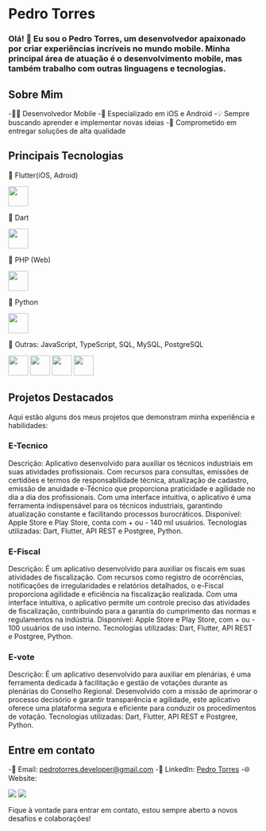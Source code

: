 # Pedro Torres
### Olá! 👋 Eu sou o Pedro Torres, um desenvolvedor apaixonado por criar experiências incríveis no mundo mobile. Minha principal área de atuação é o desenvolvimento mobile, mas também trabalho com outras linguagens e tecnologias.

## Sobre Mim
-👨‍💻 Desenvolvedor Mobile
-📱 Especializado em iOS e Android
-💡 Sempre buscando aprender e implementar novas ideias
-🌟 Comprometido em entregar soluções de alta qualidade

## Principais Tecnologias

📱 Flutter(iOS, Adroid) 

<img src="https://cdn.jsdelivr.net/gh/devicons/devicon/icons/flutter/flutter-original.svg" width="40" height="40"/>
               
📱 Dart

<img src="https://cdn.jsdelivr.net/gh/devicons/devicon/icons/dart/dart-original-wordmark.svg" width="40" height="40"/>
          
🐘 PHP (Web)

<img src="https://cdn.jsdelivr.net/gh/devicons/devicon/icons/php/php-original.svg" width="40" height="40"/>
          
🐍 Python

<img src="https://cdn.jsdelivr.net/gh/devicons/devicon/icons/python/python-original-wordmark.svg" width="40" height="40"/>
          
          
🔧 Outras: JavaScript, TypeScript, SQL, MySQL, PostgreSQL

<img src="https://cdn.jsdelivr.net/gh/devicons/devicon/icons/javascript/javascript-original.svg" width="40" height="40"/>

<img src="https://cdn.jsdelivr.net/gh/devicons/devicon/icons/typescript/typescript-original.svg" width="40" height="40"/>

<img src="https://cdn.jsdelivr.net/gh/devicons/devicon/icons/mysql/mysql-original-wordmark.svg" width="40" height="40"/>

<img src="https://cdn.jsdelivr.net/gh/devicons/devicon/icons/postgresql/postgresql-original-wordmark.svg" width="40" height="40"/>
            

## Projetos Destacados
Aqui estão alguns dos meus projetos que demonstram minha experiência e habilidades:

### E-Tecnico
Descrição: Aplicativo desenvolvido para auxiliar os técnicos industriais em suas atividades profissionais. Com recursos para
consultas, emissões de certidões e termos de responsabilidade técnica, atualização de cadastro, emissão de anuidade
e-Técnico que proporciona praticidade e agilidade no dia a dia dos profissionais. Com uma interface intuitiva, o aplicativo é
uma ferramenta indispensável para os técnicos industriais, garantindo atualização constante e facilitando processos
burocráticos.
Disponível: Apple Store e Play Store, conta com + ou - 140 mil usuários.
Tecnologias utilizadas: Dart, Flutter, API REST e Postgree, Python.

### E-Fiscal
Descrição: É um aplicativo desenvolvido para auxiliar os fiscais em suas atividades de fiscalização. Com recursos como
registro de ocorrências, notificações de irregularidades e relatórios detalhados, o e-Fiscal proporciona agilidade e eficiência
na fiscalização realizada. Com uma interface intuitiva, o aplicativo permite um controle preciso das atividades de
fiscalização, contribuindo para a garantia do cumprimento das normas e regulamentos na indústria.
Disponível: Apple Store e Play Store, com + ou - 100 usuários de uso interno.
Tecnologias utilizadas: Dart, Flutter, API REST e Postgree, Python.

### E-vote
Descrição: É um aplicativo desenvolvido para auxiliar em plenárias, é uma ferramenta dedicada à facilitação e gestão de votações durante 
as plenárias do Conselho Regional. Desenvolvido com a missão de aprimorar o processo decisório e garantir transparência e agilidade, este 
aplicativo oferece uma plataforma segura e eficiente para conduzir os procedimentos de votação.
Tecnologias utilizadas: Dart, Flutter, API REST e Postgree, Python.

## Entre em contato
-📧 Email: pedrotorres.developer@gmail.com
-🔗 LinkedIn: [Pedro Torres](https://www.linkedin.com/in/pedro-henrique-do-espirito-santo-gon%C3%A7alves-de-oliveira-torres-856118b8/)
-🌐 Website: 

<div>
<a href = "pedrotorres.developer@gmail.com"><img loading="lazy" src="https://img.shields.io/badge/Gmail-D14836?style=for-the-badge&logo=gmail&logoColor=white" target="_blank"></a>
<a href="[https://www.linkedin.com/in/seu-usuário-linkedln-aqui" target="_blank](https://www.linkedin.com/in/pedro-henrique-do-espirito-santo-gon%C3%A7alves-de-oliveira-torres-856118b8/)"><img loading="lazy" src="https://img.shields.io/badge/-LinkedIn-%230077B5?style=for-the-badge&logo=linkedin&logoColor=white" target="_blank"></a>   
</div>

Fique à vontade para entrar em contato, estou sempre aberto a novos desafios e colaborações!



